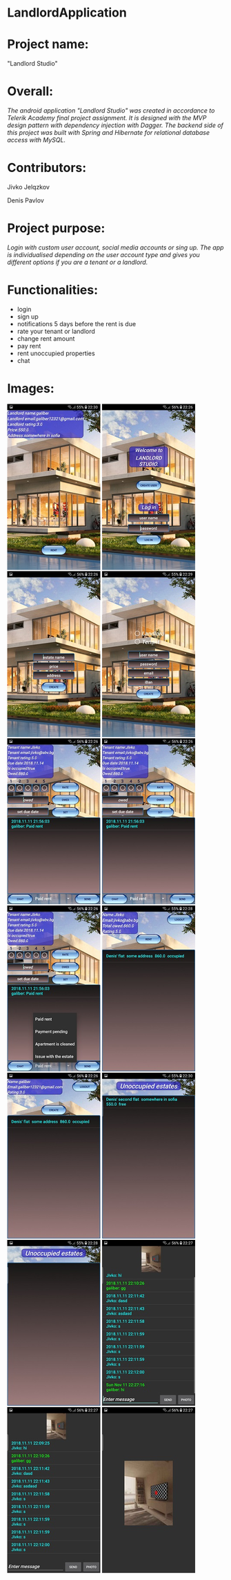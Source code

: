 # LandlordApplication

**<h1>Project name:</h1>** "Landlord Studio"

**<h1>Overall:</h1>**
 
 *The android application "Landlord Studio" was created in accordance to Telerik Academy final project assignment. It is 
 designed with the MVP design pattern with dependency injection with Dagger. The backend side of this project was built with Spring 
 and Hibernate for relational database access with MySQL.*

**<h1>Contributors:</h1>**
Jivko Jelqzkov

Denis Pavlov

**<h1>Project purpose:</h1>**

*Login with custom user account, social media
accounts or sing up. The app is individualised depending on the user account type and gives you different options 
if you are a tenant or a landlord.*

**<h1>Functionalities:</h1>**
- login
- sign up
- notifications 5 days before the rent is due
- rate your tenant or landlord
- change rent amount
- pay rent
- rent unoccupied properties
- chat

**<h1>Images: </h1>**
![Alt text](https://github.com/jackssssson/LandlordApplication/blob/master/Pictures/1.jpg)
![Alt text](https://github.com/jackssssson/LandlordApplication/blob/master/Pictures/2.jpg)
![Alt text](https://github.com/jackssssson/LandlordApplication/blob/master/Pictures/3.jpg)
![Alt text](https://github.com/jackssssson/LandlordApplication/blob/master/Pictures/4.jpg)
![Alt text](https://github.com/jackssssson/LandlordApplication/blob/master/Pictures/5.jpg)
![Alt text](https://github.com/jackssssson/LandlordApplication/blob/master/Pictures/6.jpg)
![Alt text](https://github.com/jackssssson/LandlordApplication/blob/master/Pictures/7.jpg)
![Alt text](https://github.com/jackssssson/LandlordApplication/blob/master/Pictures/8.jpg)
![Alt text](https://github.com/jackssssson/LandlordApplication/blob/master/Pictures/9.jpg)
![Alt text](https://github.com/jackssssson/LandlordApplication/blob/master/Pictures/10.jpg)
![Alt text](https://github.com/jackssssson/LandlordApplication/blob/master/Pictures/11.jpg)
![Alt text](https://github.com/jackssssson/LandlordApplication/blob/master/Pictures/12.jpg)
![Alt text](https://github.com/jackssssson/LandlordApplication/blob/master/Pictures/13.jpg)
![Alt text](https://github.com/jackssssson/LandlordApplication/blob/master/Pictures/14.jpg)
